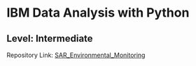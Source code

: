 # IBM Data Analysis with Python
## Level: Intermediate
 Repository Link: <a href="https://www.mi2labs.com/"> SAR_Environmental_Monitoring </a></p>
